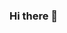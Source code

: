 ### Hi there 👋

<!--
**yosukei3108/yosukei3108** is a ✨ _special_ ✨ repository because its `README.md` (this file) appears on your GitHub profile.

Here are some ideas to get you started:

- 🔭 I’m currently working on ...
- 🌱 I’m currently learning ...
- 👯 I’m looking to collaborate on ...
- 🤔 I’m looking for help with ...
- 💬 Ask me about ...
- 📫 How to reach me: ...
- 😄 Pronouns: ...
- ⚡ Fun fact: ...

## Status 
[![Anurag's github stats](https://github-readme-stats.vercel.app/api?username=yosukei3108&count_private=true&show_icons=true)](https://github.com/anuraghazra/github-readme-stats)
-->

<!--
## Status 
[![GitHub stats](https://github-readme-stats-snowy-psi.vercel.app/api?username=yosukei3108&count_private=true&show_icons=true)](https://github.com/anuraghazra/github-readme-stats)

## Top Langs
[![Top Langs](https://github-readme-stats-snowy-psi.vercel.app/api/top-langs/?username=yosukei3108&langs_count=10)](https://github.com/anuraghazra/github-readme-stats)
-->
